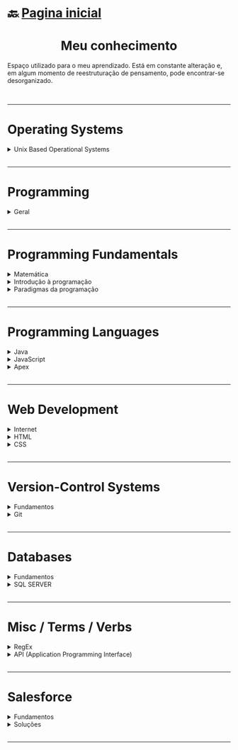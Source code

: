 # :back: [Pagina inicial](https://github.com/rodrigofentanes)

<h1 align="center">Meu conhecimento</h1> 

Espaço utilizado para o meu aprendizado. Está em constante alteração e, em algum momento de reestruturação de pensamento, pode encontrar-se desorganizado.

<br> 
<hr> <!-- ------------------------------------------------ -->

# Operating Systems

<details>
    <summary>
        Unix Based Operational Systems
    </summary>

-   [Unix](docs/OS/unixBasedOS/unix.md#back-readme) 
-   [Linux/Unix cheat sheet](docs/OS/unixBasedOS/terminalCheatSheet.md#back-readme)
-   [Controle de acesso à arquivos e diretórios](docs/OS/unixBasedOS/fileAccess.md#back-readme)
-   [Processos](docs/OS/unixBasedOS/process.md#back-readme)
-   [Otimizando o terminal](docs/OS/unixBasedOS/coolTerminal.md#back-readme)

</details>

<br> 
<hr> <!-- ------------------------------------------------ -->

# Programming

<details>
    <summary>
        Geral
    </summary>

-   [Unix](docs/P/conceitos.md#back-readme)

</details>

<br> 
<hr> <!-- ------------------------------------------------ -->

# Programming Fundamentals

<details>
    <summary>
        Matemática
    </summary>
    
-   [Introdução](docs/PF/M/intro.md#back-readme)

</details>

<details>
    <summary>
        Introdução à programação
    </summary>
    
-   [Introdução](docs/PF/IAP/intro.md#back-readme)
-   [Lógica de progração](docs/PF/IAP/LDP.md#back-readme)
-   [Estrutura de dados](docs/PF/IAP/EDD.md#back-readme)
-   [Arquitetura de sistemas](docs/PF/IAP/ADS.md#back-readme)

</details>

<details>
    <summary>
        Paradigmas da programação
    </summary>
    
-   [Introdução](docs/PF/PDP/intro.md#back-readme)
-   [Orientação a objetos](docs/PF/PDP/OO.md#back-readme)

</details>

<br> 
<hr> <!-- ------------------------------------------------ -->

# Programming Languages

<details>
    <summary>
        Java
    </summary>

-   [Boas Práticas](docs/PL/Java/00_boas_praticas.md#back-readme)
-   [Comandos](docs/PL/Java/00_comandos.md#back-readme)
-   [Operadores](docs/PL/Java/00_operadores.md#back-readme)
-   [Introdução](docs/PL/Java/01_introducao.md#back-readme)
-   [A Plataforma Java](docs/PL/Java/02_plataforma.md#back-readme)
-   [O Programa Java](docs/PL/Java/03_programa.md#back-readme)
-   [Classes e Objetos](docs/PL/Java/04_classes_e_objetos.md#back-readme)
-   [Variáveis](docs/PL/Java/05_variaveis.md#back-readme)
-   [Tipos de dados](docs/PL/Java/06_tipos_de_dados.md#back-readme)
-   [Atribuição e Referência](docs/PL/Java/07_atribuicao_e_referencia.md#back-readme)
-   [Arrays](docs/PL/Java/08_arrays.md#back-readme)
-   [Instruções de Sistema](docs/PL/Java/09_instrucoes_de_sistema.md#back-readme)
-   [Métodos](docs/PL/Java/10_metodos.md#back-readme)
-   [Herança](docs/PL/Java/11_heranca.md#back-readme)

</details>

<details>
    <summary>
        JavaScript
    </summary>
    
-   [Introdução](docs/PL/JavaScript/intro.md#back-readme)

</details>

<details>
    <summary>
        Apex
    </summary>

-   [Introdução](docs/PL/Apex/intro.md#back-readme)

</details>

<br> 
<hr> <!-- ------------------------------------------------ -->

# Web Development

<details>
    <summary>
        Internet
    </summary>

-   [Como funciona a internet](docs/WD/internet/comoFuncionaInternet.md#back-readme)
-   [Funcionamento de uma aplicação web](docs/WD/internet/comoFuncionaAppWeb.md#back-readme)
-   [Protocolo HTTP](docs/WD/internet/comoFuncionaAppWeb.md#back-readme)
-   [Introduçãos às tecnologias web](docs/WD/internet/webTech.md#back-readme)

</details>

<details>
    <summary>
        HTML
    </summary>

-   [Hyper Text Markup Language](docs/WD/HTML/html.md#back-readme)
-   [Produtividade](docs/WD/HTML/produtividadeHtml.md#back-readme)

</details>

<details>
    <summary>
        CSS
    </summary>

-   [Introdução](docs/WD/CSS/intro.md#back-readme)

</details>

<br> 
<hr> <!-- ------------------------------------------------ -->

# Version-Control Systems

<details>
    <summary>
        Fundamentos
    </summary>

-   [Controle de versão](docs/VCS/Intro/controleDeVersao.md#back-readme)
-   [Repository hosting service](docs/VCS/Intro/rhs.md#back-readme)

</details>

<details>
    <summary>
        Git
    </summary>

-   [Introdução](docs/VCS/git/intro.md#back-readme)
-   [Comandos Git](docs/VCS/git/comandosGit.md#back-readme)
-   [Configuração](docs/VCS/git/config.md#back-readme)
-   [.gitignore](docs/VCS/git/gitignore.md#back-readme)

</details>

<br> 
<hr> <!-- ------------------------------------------------ -->

# Databases

<details>
    <summary>
        Fundamentos
    </summary>
    
-   [Introdução](docs/DB/Fundamentos/intro.md#back-readme)

</details>

<details>
    <summary>
        SQL SERVER
    </summary>
    
-   [Introdução](docs/DB/SQLSERVER/intro.md#back-readme)
-   [SQL Server Cheat Sheet](docs/DB/SQLSERVER/SQLServerCheatSheet.md#back-readme)

</details>

<br> 
<hr> <!-- ------------------------------------------------ -->

# Misc / Terms / Verbs

<details>
    <summary>
        RegEx
    </summary>

-   [Regular Expressions](docs/MTV/regex/RegularExpressions.md#back-readme)

</details>

<details>
    <summary>
        API (Application Programming Interface)
    </summary>

-   [Introdução](docs/MTV/API/intro.md#back-readme)
-   [REST](docs/MTV/API/REST.md#back-readme)  

</details>

<br> 
<hr> <!-- ------------------------------------------------ -->

# Salesforce

<details>
    <summary>
        Fundamentos
    </summary>

-   [Introdução](docs/SF/intro.md#back-readme)

</details>

<details>
    <summary>
        Soluções
    </summary>

-   [Validações](docs/SF/valida.md#back-readme)

</details>

<br> 
<hr> <!-- ------------------------------------------------ -->